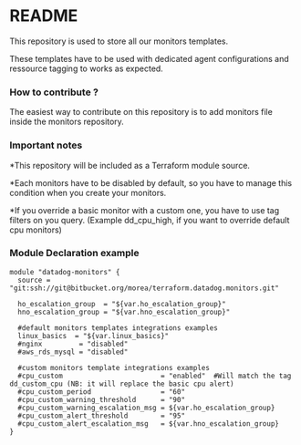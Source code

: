 # README #

This repository is used to store all our monitors templates. 

These templates have to be used with dedicated agent configurations and ressource tagging to works as expected.

### How to contribute ? ###

The easiest way to contribute on this repository is to add monitors file inside the monitors repository.

### Important notes ###

*This repository will be included as a Terraform module source.
 
*Each monitors have to be disabled by default, so you have to manage this condition when you create your monitors.

*If you override a basic monitor with a custom one, you have to use tag filters on you query. (Example dd_cpu_high, if you want to override default cpu monitors)

### Module Declaration example ###

```
module "datadog-monitors" {
  source = "git:ssh://git@bitbucket.org/morea/terraform.datadog.monitors.git"

  ho_escalation_group  = "${var.ho_escalation_group}"
  hno_escalation_group = "${var.hno_escalation_group}"

  #default monitors templates integrations examples
  linux_basics  = "${var.linux_basics}"
  #nginx         = "disabled"
  #aws_rds_mysql = "disabled"

  #custom monitors template integrations examples
  #cpu_custom                        = "enabled"  #Will match the tag dd_custom_cpu (NB: it will replace the basic cpu alert)
  #cpu_custom_period                 = "60"
  #cpu_custom_warning_threshold      = "90"
  #cpu_custom_warning_escalation_msg = ${var.ho_escalation_group}
  #cpu_custom_alert_threshold        = "95"
  #cpu_custom_alert_escalation_msg   = ${var.hno_escalation_group}
}

```
